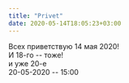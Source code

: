 ```yaml
---
title: "Privet"
date: 2020-05-14T18:05:23+03:00
---
```


Всех приветствую 14 мая 2020!  
И 18-го -- тоже!  
и уже 20-е  
20-05-2020 -- 15:00  
